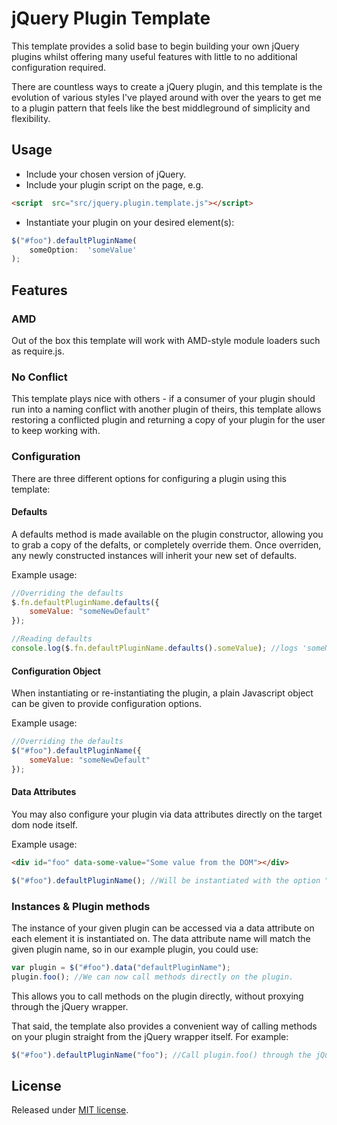 # jQuery Plugin Template

This template provides a solid base to begin building your own jQuery plugins
whilst offering many useful features with little to no additional configuration
required.

There are countless ways to create a jQuery plugin, and this template is the
evolution of various styles I've played around with over the years to get me to
a plugin pattern that feels like the best middleground of simplicity and
flexibility.  

## Usage

- Include your chosen version of jQuery.
- Include your plugin script on the page, e.g.
```html
<script  src="src/jquery.plugin.template.js"></script>
```
- Instantiate your plugin on your desired element(s):
```javascript
$("#foo").defaultPluginName(
    someOption:  'someValue'
);
```

## Features

### AMD

Out of the box this template will work with AMD-style module loaders such as
require.js.

### No Conflict

This template plays nice with others - if a consumer of your plugin should run
into a naming conflict with another plugin of theirs, this template allows
restoring a conflicted plugin and returning a copy of your plugin for the user
to keep working with.

### Configuration

There are three different options for configuring a plugin using this template:

#### Defaults

A defaults method is made available on the plugin constructor, allowing you to
grab a copy of the defalts, or completely override them.  Once overriden, any
newly constructed instances will inherit your new set of defaults.

Example usage:

```javascript
//Overriding the defaults
$.fn.defaultPluginName.defaults({
    someValue: "someNewDefault"
});

//Reading defaults
console.log($.fn.defaultPluginName.defaults().someValue); //logs 'someNewDefault'
```

#### Configuration Object

When instantiating or re-instantiating the plugin, a plain Javascript object can
be given to provide configuration options.

Example usage:

```javascript
//Overriding the defaults
$("#foo").defaultPluginName({
    someValue: "someNewDefault"
});
```

#### Data Attributes

You may also configure your plugin via data attributes directly on the target
dom node itself.

Example usage:

```html
<div id="foo" data-some-value="Some value from the DOM"></div>
```

```javascript
$("#foo").defaultPluginName(); //Will be instantiated with the option "someValue" set to the above text.
```

### Instances & Plugin methods

The instance of your given plugin can be accessed via a data attribute on each
element it is instantiated on.  The data attribute name will match the given
plugin name, so in our example plugin, you could use:

```javascript
var plugin = $("#foo").data("defaultPluginName");
plugin.foo(); //We can now call methods directly on the plugin.
```

This allows you to call methods on the plugin directly, without proxying through
the jQuery wrapper.

That said, the template also provides a convenient way of calling methods on
your plugin straight from the jQuery wrapper itself.  For example:

```javascript
$("#foo").defaultPluginName("foo"); //Call plugin.foo() through the jQuery wrapper.
```

## License

Released under [MIT license](https://github.com/robinmalburn/jquery-plugin-template/blob/master/LICENSE).
